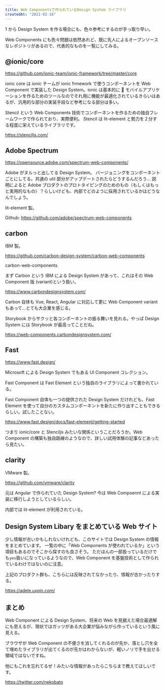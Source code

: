 ```yaml
---
title: Web Componentsで作られているDesign System ライブラリ
createdAt: "2021-02-16"
---
```


1 から Design System を作る場合にも、色々参考にするのが手っ取り早い。

Web Components にも色々問題は依然あれど、既に先人によるオープンソースなレポジトリがあるので、代表的なものを一覧にしてみる。

## @ionic/core

https://github.com/ionic-team/ionic-framework/tree/master/core

ionic core は ionic チームが ionic frmework で使うコンポーネントを Web Component で実装した Design System。ionic は基本的に  モバイルアプリケーションを作るためのツールなのでそれ用に機能が最適化されているきらいはあるが、汎用的な部分の実装手段など参考になる部分は多い。

Stencil という Web Components 技術でコンポーネントを作るための独自フレームワークで作られており、実際便利。
Stencil は lit-element と勢力を２分する程度に栄えているライブラリです。

https://stenciljs.com/

## Adobe Spectrum

https://opensource.adobe.com/spectrum-web-components/

Adobe がヌルっと出してる Design System。 バージョニングをコンポーネントごとにしてる。共通の util 部分がアップデートされたらどうするんだろう...
説明によると Adobe プロダクトのプロトタイピングのためのもの（もしくはもっと実用的なもの）？らしいけども、内部でどのように採用されているかはどうなんでしょう。

lit-element 製。

Github: https://github.com/adobe/spectrum-web-components

## carbon

IBM 製。

https://github.com/carbon-design-system/carbon-web-components

carbon-web-components

まず Carbon という IBM による Design System があって、これはその Web Component 版 (variant)という扱い。

https://www.carbondesignsystem.com/

Carbon 自体も Vue, React, Angular に対応して更に Web Component variant もあって...とても大企業を感じる。

Storybook からサクッと各コンポーネントの振る舞いを見れる。やっぱ Design System には Storybook が最高ってことだね。

https://web-components.carbondesignsystem.com/

## Fast

https://www.fast.design/

Microsoft による Design System でもある UI Component コレクション。

Fast Component は Fast Element という独自のライブラリによって書かれている。

Fast Component 自体も一つの提供された Design System だけれども、Fast Element を使って自分のカスタムコンポーネントを新たに作り出すこともできるらしい。試したことない。

https://www.fast.design/docs/fast-element/getting-started

つまり ionic/core と Stenciljs みたいな関係ということだろうか。Web Component の構築も独自路線のようなので、詳しい試用体験の記事などあったら見たい。

## clarity

VMware 製。

https://github.com/vmware/clarity

元は Angular で作られていた Design System? 今は Web Compoennt による実装に移行しようとしているらしい。

内部では lit-element が利用されている。

## Design System Libary をまとめている Web サイト

少し情報が古いかもしれないけれども、このサイトでは Design System の情報をまとめています。
一覧の中に「Web Components が使われているか」という項目もあるのでそこから探すのも良さそう。
ただほんの一部扱っているだけでも`yes`扱いになっているようなので、Web Component を基盤技術として作られているわけではないのに注意。

上記のプロダクト群も、こちらには反映されてなかったり、情報が古かったりする。

https://adele.uxpin.com/

## まとめ

Web Component による Design System、将来の Web を見据えた場合最適解にも思えるが、現状ではガッツがある大企業が悩みながら作っているという風に見える。

ブラウザが Web Component の不便さを消してくれるのが先か、落とし穴を全て埋めたライブラリが出てくるのが先かはわからないが、軽いノリで手を出せる領域ではないですね。

他にもこれを忘れてるぜ！みたいな情報があったらこちらまで教えてほしいです。

https://twitter.com/nekobato
